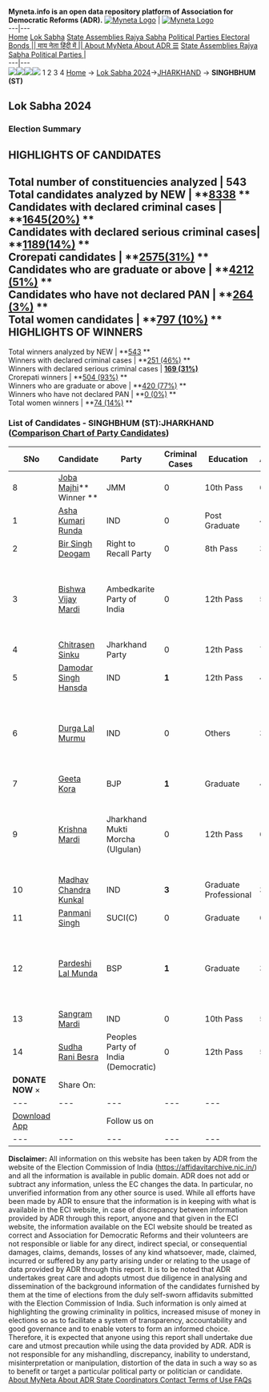 **Myneta.info is an open data repository platform of Association for Democratic Reforms (ADR).**
[![Myneta Logo](https://www.myneta.info/lib/img/myneta-logo.png)](https://www.myneta.info/) | [![Myneta Logo](https://www.myneta.info/lib/img/adr-logo.png)](https://adrindia.org)  
---|---  
[Home](https://www.myneta.info/) [Lok Sabha](https://www.myneta.info/#ls "Lok Sabha") [ State Assemblies ](https://www.myneta.info/#sa "State Assemblies") [Rajya Sabha](https://www.myneta.info/#rs "Rajya Sabha") [Political Parties ](https://www.myneta.info/party "Political Parties") [ Electoral Bonds ](https://www.myneta.info/electoral_bonds "Electoral Bonds") [ || माय नेता हिंदी में || ](https://translate.google.co.in/translate?prev=hp&hl=en&js=y&u=www.myneta.info&sl=en&tl=hi&history_state0=) [ About MyNeta ](https://adrindia.org/content/about-myneta) [ About ADR ](https://adrindia.org/about-adr/who-we-are) [☰](javascript:void\(0\))
[ State Assemblies ](https://www.myneta.info/#sa "State Assemblies") [ Rajya Sabha ](https://www.myneta.info/#rs "Rajya Sabha") [ Political Parties ](https://www.myneta.info/party "Political Parties")
|   
---|---  
![](https://www.myneta.info/lib/img/banner/banner-1.png)![](https://www.myneta.info/lib/img/banner/banner-2.png)![](https://www.myneta.info/lib/img/banner/banner-3.png)![](https://www.myneta.info/lib/img/banner/banner-4.png)
1  2  3  4 
[Home](https://www.myneta.info/) → [Lok Sabha 2024](https://www.myneta.info/LokSabha2024/)→[JHARKHAND](https://www.myneta.info/LokSabha2024/index.php?action=show_constituencies&state_id=15) → **SINGHBHUM (ST)**
### 
## Lok Sabha 2024
###  Election Summary 
HIGHLIGHTS OF CANDIDATES  
---  
Total number of constituencies analyzed |  543   
Total candidates analyzed by NEW | **[8338](https://www.myneta.info/LokSabha2024/index.php?action=summary&subAction=candidates_analyzed&sort=candidate#summary) **  
Candidates with declared criminal cases | **[1645(20%)](https://www.myneta.info/LokSabha2024/index.php?action=summary&subAction=crime&sort=candidate#summary) **  
Candidates with declared serious criminal cases| **[1189(14%)](https://www.myneta.info/LokSabha2024/index.php?action=summary&subAction=serious_crime&sort=candidate#summary) **  
Crorepati candidates | **[2575(31%)](https://www.myneta.info/LokSabha2024/index.php?action=summary&subAction=crorepati&sort=candidate#summary) **  
Candidates who are graduate or above | **[4212 (51%)](https://www.myneta.info/LokSabha2024/index.php?action=summary&subAction=education&sort=candidate#summary) **  
Candidates who have not declared PAN | **[264 (3%)](https://www.myneta.info/LokSabha2024/index.php?action=summary&subAction=without_pan&sort=candidate#summary) **  
Total women candidates | **[797 (10%)](https://www.myneta.info/LokSabha2024/index.php?action=summary&subAction=women_candidate&sort=candidate#summary) **  
HIGHLIGHTS OF WINNERS  
---  
Total winners analyzed by NEW | **[543](https://www.myneta.info/LokSabha2024/index.php?action=summary&subAction=winner_analyzed&sort=candidate#summary) **  
Winners with declared criminal cases | **[251 (46%)](https://www.myneta.info/LokSabha2024/index.php?action=summary&subAction=winner_crime&sort=candidate#summary) **  
Winners with declared serious criminal cases | **[169 (31%)](https://www.myneta.info/LokSabha2024/index.php?action=summary&subAction=winner_serious_crime&sort=candidate#summary)**  
Crorepati winners | **[504 (93%)](https://www.myneta.info/LokSabha2024/index.php?action=summary&subAction=winner_crorepati&sort=candidate#summary) **  
Winners who are graduate or above | **[420 (77%)](https://www.myneta.info/LokSabha2024/index.php?action=summary&subAction=winner_education&sort=candidate#summary) **  
Winners who have not declared PAN | **[0 (0%)](https://www.myneta.info/LokSabha2024/index.php?action=summary&subAction=winner_without_pan&sort=candidate#summary) **  
Total women winners | **[74 (14%)](https://www.myneta.info/LokSabha2024/index.php?action=summary&subAction=winner_women&sort=candidate#summary) **  
### List of Candidates - SINGHBHUM (ST):JHARKHAND ([Comparison Chart of Party Candidates](https://www.myneta.info/LokSabha2024/comparisonchart.php?constituency_id=160))
SNo | Candidate| Party| Criminal Cases| Education| Age| Total Assets| Liabilities  
---|---|---|---|---|---|---|---  
8  | [Joba Majhi](https://www.myneta.info/LokSabha2024/candidate.php?candidate_id=5157)** Winner ** | JMM | 0 | 10th Pass| 60 | Rs 2,28,60,659 ~ 2 Crore+ | Rs 6,20,000 ~ 6 Lacs+  
1  | [Asha Kumari Runda](https://www.myneta.info/LokSabha2024/candidate.php?candidate_id=6246) | IND | 0 | Post Graduate| 45 | Rs 71,000 ~ 71 Thou+ | Rs 0 ~   
2  | [Bir Singh Deogam](https://www.myneta.info/LokSabha2024/candidate.php?candidate_id=6255) | Right to Recall Party | 0 | 8th Pass| 37 | Rs 30,048 ~ 30 Thou+ | Rs 0 ~   
3  | [Bishwa Vijay Mardi](https://www.myneta.info/LokSabha2024/candidate.php?candidate_id=6248) | Ambedkarite Party of India | 0 | 12th Pass| 53 | ![](https://myneta.info/image_v2.php?myneta_folder=LokSabha2024&candidate_id=6248&col=ta) | ![](https://myneta.info/image_v2.php?myneta_folder=LokSabha2024&candidate_id=6248&col=lia)  
4  | [Chitrasen Sinku](https://www.myneta.info/LokSabha2024/candidate.php?candidate_id=6254) | Jharkhand Party | 0 | 12th Pass| 71 | Rs 20,24,000 ~ 20 Lacs+ | Rs 2,00,000 ~ 2 Lacs+  
5  | [Damodar Singh Hansda](https://www.myneta.info/LokSabha2024/candidate.php?candidate_id=6249) | IND | **1** | 12th Pass| 48 | Rs 8,51,936 ~ 8 Lacs+ | Rs 0 ~   
6  | [Durga Lal Murmu](https://www.myneta.info/LokSabha2024/candidate.php?candidate_id=6253) | IND | 0 | Others| 32 | ![](https://myneta.info/image_v2.php?myneta_folder=LokSabha2024&candidate_id=6253&col=ta) | ![](https://myneta.info/image_v2.php?myneta_folder=LokSabha2024&candidate_id=6253&col=lia)  
7  | [Geeta Kora](https://www.myneta.info/LokSabha2024/candidate.php?candidate_id=5158) | BJP | **1** | Graduate| 40 | Rs 4,12,45,715 ~ 4 Crore+ | Rs 62,32,289 ~ 62 Lacs+  
9  | [Krishna Mardi](https://www.myneta.info/LokSabha2024/candidate.php?candidate_id=6247) | Jharkhand Mukti Morcha (Ulgulan) | 0 | 12th Pass| 68 | ![](https://myneta.info/image_v2.php?myneta_folder=LokSabha2024&candidate_id=6247&col=ta) | ![](https://myneta.info/image_v2.php?myneta_folder=LokSabha2024&candidate_id=6247&col=lia)  
10  | [Madhav Chandra Kunkal](https://www.myneta.info/LokSabha2024/candidate.php?candidate_id=6252) | IND | **3** | Graduate Professional| 33 | Rs 11,66,065 ~ 11 Lacs+ | Rs 13,02,280 ~ 13 Lacs+  
11  | [Panmani Singh](https://www.myneta.info/LokSabha2024/candidate.php?candidate_id=5159) | SUCI(C) | 0 | Graduate| 67 | Rs 14,24,726 ~ 14 Lacs+ | Rs 0 ~   
12  | [Pardeshi Lal Munda](https://www.myneta.info/LokSabha2024/candidate.php?candidate_id=5156) | BSP | **1** | Graduate| 35 | ![](https://myneta.info/image_v2.php?myneta_folder=LokSabha2024&candidate_id=5156&col=ta) | ![](https://myneta.info/image_v2.php?myneta_folder=LokSabha2024&candidate_id=5156&col=lia)  
13  | [Sangram Mardi](https://www.myneta.info/LokSabha2024/candidate.php?candidate_id=6250) | IND | 0 | 10th Pass| 57 | Rs 57,90,000 ~ 57 Lacs+ | Rs 0 ~   
14  | [Sudha Rani Besra](https://www.myneta.info/LokSabha2024/candidate.php?candidate_id=6251) | Peoples Party of India (Democratic) | 0 | 12th Pass| 53 | Rs 75,13,600 ~ 75 Lacs+ | Rs 42,000 ~ 42 Thou+  
|  **DONATE NOW** × |  Share On:  | [](https://api.whatsapp.com/send?text=https%3A%2F%2Fmyneta.info%2Fpunjab2022%2Findex.php%3Faction%3Dshow_constituencies%26state_id%3D19) | [](https://www.facebook.com/sharer/sharer.php?u=https%3A%2F%2Fmyneta.info%2Fpunjab2022%2Findex.php%3Faction%3Dshow_constituencies%26state_id%3D19) | [](https://twitter.com/share?url=https%3A%2F%2Fmyneta.info%2Fpunjab2022%2Findex.php%3Faction%3Dshow_constituencies%26state_id%3D19)  
---|---|---|---|---  
| [ Download App ](https://play.google.com/store/apps/details?id=com.webrosoft.myneta1&pcampaignid=pcampaignidMKT-Other-global-all-co-prtnr-py-PartBadge-Mar2515-1) | [](https://play.google.com/store/apps/details?id=com.webrosoft.myneta1&pcampaignid=pcampaignidMKT-Other-global-all-co-prtnr-py-PartBadge-Mar2515-1) |  Follow us on  | [](https://www.facebook.com/adrindia.org/) | [](https://twitter.com/adrspeaks) | [](https://groups.google.com/g/national-election-watch?hl=en&pli=1) | [](https://www.instagram.com/adrspeaks/) | [](https://www.youtube.com/user/adrspeaks) | [](https://sharechat.com/profile/adrspeaks)  
---|---|---|---|---|---|---|---|---  
**Disclaimer:** All information on this website has been taken by ADR from the website of the Election Commission of India (https://affidavitarchive.nic.in/) and all the information is available in public domain. ADR does not add or subtract any information, unless the EC changes the data. In particular, no unverified information from any other source is used. While all efforts have been made by ADR to ensure that the information is in keeping with what is available in the ECI website, in case of discrepancy between information provided by ADR through this report, anyone and that given in the ECI website, the information available on the ECI website should be treated as correct and Association for Democratic Reforms and their volunteers are not responsible or liable for any direct, indirect special, or consequential damages, claims, demands, losses of any kind whatsoever, made, claimed, incurred or suffered by any party arising under or relating to the usage of data provided by ADR through this report. It is to be noted that ADR undertakes great care and adopts utmost due diligence in analysing and dissemination of the background information of the candidates furnished by them at the time of elections from the duly self-sworn affidavits submitted with the Election Commission of India. Such information is only aimed at highlighting the growing criminality in politics, increased misuse of money in elections so as to facilitate a system of transparency, accountability and good governance and to enable voters to form an informed choice. Therefore, it is expected that anyone using this report shall undertake due care and utmost precaution while using the data provided by ADR. ADR is not responsible for any mishandling, discrepancy, inability to understand, misinterpretation or manipulation, distortion of the data in such a way so as to benefit or target a particular political party or politician or candidate. 
[ About MyNeta ](https://adrindia.org/content/about-myneta) [ About ADR ](https://adrindia.org/about-adr/who-we-are) [ State Coordinators ](https://adrindia.org/about-adr/state-coordinators) [ Contact ](https://adrindia.org/contact-us) [ Terms of Use ](https://adrindia.org/content/adr-terms-use) [ FAQs ](https://adrindia.org/content/faqs)
